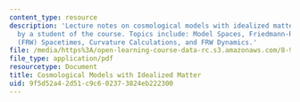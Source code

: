 ```yaml
---
content_type: resource
description: 'Lecture notes on cosmological models with idealized matter, transcribed
  by a student of the course. Topics include: Model Spaces, Friedmann-Robertson-Walker
  (FRW) Spacetimes, Curvature Calculations, and FRW Dynamics.'
file: /media/https%3A/open-learning-course-data-rc.s3.amazonaws.com/8-952-particle-physics-of-the-early-universe-fall-2004/9f5d52a42d51c9c602373824eb222300_89522.pdf
file_type: application/pdf
resourcetype: Document
title: Cosmological Models with Idealized Matter
uid: 9f5d52a4-2d51-c9c6-0237-3824eb222300
---
```

